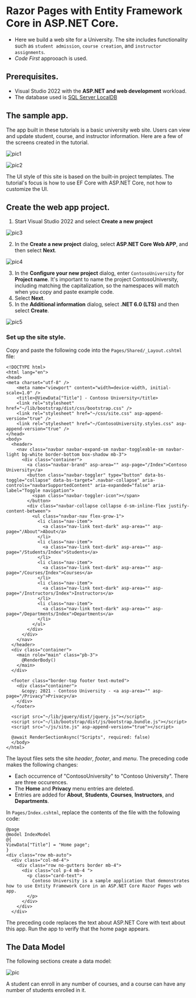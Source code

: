 # Razor Pages with Entity Framework Core in ASP.NET Core.
* Here we build a web site for a University. The site includes functionality such as `student admission`, `course creation`, and `instructor assignments`.
* *Code First* approoach is used.

## Prerequisites.
* Visual Studio 2022 with the **ASP.NET and web development** workload.
* The database used is [SQL Server LocalDB](https://learn.microsoft.com/en-us/sql/database-engine/configure-windows/sql-server-2016-express-localdb)

## The sample app.
The app built in these tutorials is a basic university web site. Users can view and update student, course, and instructor information. Here are a few of the screens created in the tutorial.

![pic1](https://github.com/MinenhleNkosi/Road_to_CSharp_Mastery/blob/main/EntityFrameworkCore/images/pic1.png)

![pic2](https://github.com/MinenhleNkosi/Road_to_CSharp_Mastery/blob/main/EntityFrameworkCore/images/pic2.png)

The UI style of this site is based on the built-in project templates. The tutorial's focus is how to use EF Core with ASP.NET Core, not how to customize the UI.

## Create the web app project.
1. Start Visual Studio 2022 and select **Create a new project**

![pic3](https://github.com/MinenhleNkosi/Road_to_CSharp_Mastery/blob/main/EntityFrameworkCore/images/pic3.png)

2. In the **Create a new project** dialog, select **ASP.NET Core Web APP**, and then select **Next**.

![pic4](https://github.com/MinenhleNkosi/Road_to_CSharp_Mastery/blob/main/EntityFrameworkCore/images/pic4.png)

3. In the **Configure your new project** dialog, enter `ContosoUniversity` for **Project name**. It's important to name the project ContosoUniversity, including matching the capitalization, so the namespaces will match when you copy and paste example code.
4. Select **Next**.
5. In the **Additional information** dialog, select **.NET 6.0 (LTS)** and then select **Create**.

![pic5](https://github.com/MinenhleNkosi/Road_to_CSharp_Mastery/blob/main/EntityFrameworkCore/images/pic5.png)

### Set up the site style.
Copy and paste the following code into the `Pages/Shared/_Layout.cshtml` file:

```cshtml
<!DOCTYPE html>
<html lang="en">
<head>
<meta charset="utf-8" />
    <meta name="viewport" content="width=device-width, initial-scale=1.0" />
    <title>@ViewData["Title"] - Contoso University</title>
    <link rel="stylesheet" href="~/lib/bootstrap/dist/css/bootstrap.css" />
    <link rel="stylesheet" href="~/css/site.css" asp-append-version="true" />
    <link rel="stylesheet" href="~/ContosoUniversity.styles.css" asp-append-version="true" />
</head>
<body>
  <header>
    <nav class="navbar navbar-expand-sm navbar-toggleable-sm navbar-light bg-white border-bottom box-shadow mb-3">
      <div class="container">
        <a class="navbar-brand" asp-area="" asp-page="/Index">Contoso University</a>
        <button class="navbar-toggler" type="button" data-bs-toggle="collapse" data-bs-target=".navbar-collapse" aria-controls="navbarSupportedContent" aria-expanded="false" aria-label="Toggle navigation">
          <span class="navbar-toggler-icon"></span>
        </button>
        <div class="navbar-collapse collapse d-sm-inline-flex justify-content-between">
          <ul class="navbar-nav flex-grow-1">
            <li class="nav-item">
              <a class="nav-link text-dark" asp-area="" asp-page="/About">About</a>
            </li>
            <li class="nav-item">
              <a class="nav-link text-dark" asp-area="" asp-page="/Students/Index">Students</a>
            </li>
            <li class="nav-item">
              <a class="nav-link text-dark" asp-area="" asp-page="/Courses/Index">Courses</a>
            </li>
            <li class="nav-item">
              <a class="nav-link text-dark" asp-area="" asp-page="/Instructors/Index">Instructors</a>
            </li>
            <li class="nav-item">
              <a class="nav-link text-dark" asp-area="" asp-page="/Departments/Index">Departments</a>
            </li>
          </ul>
        </div>
      </div>
    </nav>
  </header>
  <div class="container">
    <main role="main" class="pb-3">
      @RenderBody()
    </main>
  </div>

  <footer class="border-top footer text-muted">
    <div class="container">
      &copy; 2021 - Contoso University - <a asp-area="" asp-page="/Privacy">Privacy</a>
    </div>
  </footer>

  <script src="~/lib/jquery/dist/jquery.js"></script>
  <script src="~/lib/bootstrap/dist/js/bootstrap.bundle.js"></script>
  <script src="~/js/site.js" asp-append-version="true"></script>

  @await RenderSectionAsync("Scripts", required: false)
  </body>
</html>
```
The layout files sets the site *header*, *footer*, and *menu*. The preceding code makes the following changes:
* Each occurrence of "ContosoUniversity" to "Contoso University". There are three occurences.
* The **Home** and **Privacy** menu entries are deleted.
* Entries are added for **About**, **Students**, **Courses**, **Instructors**, and **Departments**.

In `Pages/Index.cshtml`, replace the contents of the file with the following code:

```cshtml
@page
@model IndexModel
@{
ViewData["Title"] = "Home page";
}
<div class="row mb-auto">
  <div class="col-md-4">
    <div class="row no-gutters border mb-4">
      <div class="col p-4 mb-4 ">
        <p class="card-text">
          Contoso University is a sample application that demonstrates how to use Entity Framework Core in an ASP.NET Core Razor Pages web app.
        </p>
      </div>
    </div>
  </div>

```
The preceding code replaces the text about ASP.NET Core with text about this app.
Run the app to verify that the home page appears.

## The Data Model
The following sections create a data model:

![pic](https://github.com/MinenhleNkosi/Road_to_CSharp_Mastery/blob/main/EntityFrameworkCore/images/pic6.png)

A student can enroll in any number of courses, and a course can have any number of students enrolled in it.
